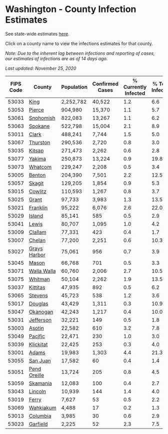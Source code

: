 # Washington - County Infection Estimates

See state-wide estimates [here](/infections/us-wa).

Click on a county name to view the infections estimates for that county.

*Note: Due to the inherent lag between infections and reporting of cases, our estimates of infections are as of 14 days ago.*

*Last updated: November 25, 2020*

|   FIPS Code |                       County |   Population |   Confirmed Cases |   % Currently Infected |   % Total Infected |
|-------------|------------------------------|--------------|-------------------|------------------------|--------------------|
|       53033 |                 [King](king) |    2,252,782 |            40,522 |                    1.2 |                6.6 |
|       53053 |             [Pierce](pierce) |      904,980 |            15,370 |                    1.1 |                5.7 |
|       53061 |       [Snohomish](snohomish) |      822,083 |            13,267 |                    1.1 |                6.2 |
|       53063 |           [Spokane](spokane) |      522,798 |            15,004 |                    2.1 |                8.9 |
|       53011 |               [Clark](clark) |      488,241 |             7,744 |                    1.5 |                5.0 |
|       53067 |         [Thurston](thurston) |      290,536 |             2,720 |                    0.8 |                3.0 |
|       53035 |             [Kitsap](kitsap) |      271,473 |             2,262 |                    0.6 |                2.8 |
|       53077 |             [Yakima](yakima) |      250,873 |            13,224 |                    0.9 |               19.8 |
|       53073 |           [Whatcom](whatcom) |      229,247 |             2,208 |                    0.5 |                3.4 |
|       53005 |             [Benton](benton) |      204,390 |             7,501 |                    2.2 |               12.5 |
|       53057 |             [Skagit](skagit) |      129,205 |             1,854 |                    0.9 |                5.3 |
|       53015 |           [Cowlitz](cowlitz) |      110,593 |             1,267 |                    0.8 |                3.7 |
|       53025 |               [Grant](grant) |       97,733 |             3,983 |                    1.3 |               13.5 |
|       53021 |         [Franklin](franklin) |       95,222 |             6,076 |                    2.6 |               22.0 |
|       53029 |             [Island](island) |       85,141 |               585 |                    0.5 |                2.9 |
|       53041 |               [Lewis](lewis) |       80,707 |             1,095 |                    1.0 |                4.2 |
|       53009 |           [Clallam](clallam) |       77,331 |               423 |                    0.4 |                1.7 |
|       53007 |             [Chelan](chelan) |       77,200 |             2,251 |                    0.6 |               10.3 |
|       53027 | [Grays Harbor](grays-harbor) |       75,061 |               956 |                    0.7 |                3.9 |
|       53045 |               [Mason](mason) |       66,768 |               701 |                    0.5 |                3.3 |
|       53071 |   [Walla Walla](walla-walla) |       60,760 |             2,006 |                    2.7 |               10.5 |
|       53075 |           [Whitman](whitman) |       50,104 |             2,262 |                    1.9 |               13.5 |
|       53037 |         [Kittitas](kittitas) |       47,935 |               892 |                    0.5 |                6.2 |
|       53065 |           [Stevens](stevens) |       45,723 |               538 |                    1.2 |                3.6 |
|       53017 |           [Douglas](douglas) |       43,429 |             1,311 |                    0.3 |               10.9 |
|       53047 |         [Okanogan](okanogan) |       42,243 |             1,217 |                    0.4 |               10.0 |
|       53031 |       [Jefferson](jefferson) |       32,221 |               149 |                    0.5 |                1.8 |
|       53003 |             [Asotin](asotin) |       22,582 |               610 |                    3.2 |                7.8 |
|       53049 |           [Pacific](pacific) |       22,471 |               230 |                    1.0 |                3.0 |
|       53039 |       [Klickitat](klickitat) |       22,425 |               253 |                    0.3 |                4.0 |
|       53001 |               [Adams](adams) |       19,983 |             1,303 |                    4.4 |               21.3 |
|       53055 |         [San Juan](san-juan) |       17,582 |                60 |                    0.4 |                1.4 |
|       53051 | [Pend Oreille](pend-oreille) |       13,724 |               205 |                    0.8 |                4.5 |
|       53059 |         [Skamania](skamania) |       12,083 |               100 |                    0.4 |                2.7 |
|       53043 |           [Lincoln](lincoln) |       10,939 |               144 |                    1.4 |                4.0 |
|       53019 |               [Ferry](ferry) |        7,627 |                53 |                    0.5 |                2.2 |
|       53069 |       [Wahkiakum](wahkiakum) |        4,488 |                17 |                    0.2 |                1.3 |
|       53013 |         [Columbia](columbia) |        3,985 |                30 |                    0.6 |                2.9 |
|       53023 |         [Garfield](garfield) |        2,225 |                52 |                    2.3 |                7.5 |